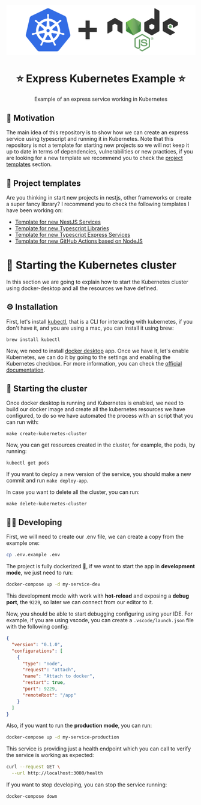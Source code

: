 <p align="center">
  <a href="https://kubernetes.io/" target="blank"><img src="images/k8s-nodejs.png" alt="NodeJS K8s Logo" width="512" /></a>
</p>

<h1 align="center">⭐ Express Kubernetes Example ⭐</h1>

<p align="center">
  Example of an express service working in Kubernetes
</p>

## 👀 Motivation

The main idea of this repository is to show how we can create an express service using typescript and running it in Kubernetes. Note that this repository is not a template for starting new projects so we will not keep it up to date in terms of dependencies, vulnerabilities or new practices, if you are looking for a new template we recommend you to check the [project templates](#-project-templates) section.

## 🤩 Project templates

Are you thinking in start new projects in nestjs, other frameworks or create a super fancy library? I recommend you to check the following templates I have been working on:

- [Template for new NestJS Services](https://github.com/AlbertHernandez/nestjs-service-template)
- [Template for new Typescript Libraries](https://github.com/AlbertHernandez/typescript-library-template)
- [Template for new Typescript Express Services](https://github.com/AlbertHernandez/express-kubernetes-example)
- [Template for new GitHub Actions based on NodeJS](https://github.com/AlbertHernandez/github-action-nodejs-template)

# 🐳 Starting the Kubernetes cluster

In this section we are going to explain how to start the Kubernetes cluster using docker-desktop and all the resources we have defined.

## ⚙️ Installation

First, let's install [kubectl](https://kubernetes.io/docs/reference/kubectl/introduction/), that is a CLI for interacting with kubernetes, if you don't have it, and you are using a mac, you can install it using brew:

```shell
brew install kubectl
```

Now, we need to install [docker desktop](https://www.docker.com/products/docker-desktop) app. Once we have it, let's enable Kubernetes, we can do it by going to the settings and enabling the Kubernetes checkbox. For more information, you can check the [official documentation](https://docs.docker.com/desktop/kubernetes/).

## 🚀 Starting the cluster

Once docker desktop is running and Kubernetes is enabled, we need to build our docker image and create all the kubernetes resources we have configured, to do so we have automated the process with an script that you can run with:

```shell
make create-kubernetes-cluster
```

Now, you can get resources created in the cluster, for example, the pods, by running:

```shell
kubectl get pods
```

If you want to deploy a new version of the service, you should make a new commit and run `make deploy-app`.

In case you want to delete all the cluster, you can run:

```shell
make delete-kubernetes-cluster
```

## 🧑‍💻 Developing

First, we will need to create our .env file, we can create a copy from the example one:

```bash
cp .env.example .env
```

The project is fully dockerized 🐳, if we want to start the app in **development mode**, we just need to run:

```bash
docker-compose up -d my-service-dev
```

This development mode with work with **hot-reload** and exposing a **debug port**, the `9229`, so later we can connect from our editor to it.

Now, you should be able to start debugging configuring using your IDE. For example, if you are using vscode, you can create a `.vscode/launch.json` file with the following config:

```json
{
  "version": "0.1.0",
  "configurations": [
    {
      "type": "node",
      "request": "attach",
      "name": "Attach to docker",
      "restart": true,
      "port": 9229,
      "remoteRoot": "/app"
    }
  ]
}
```

Also, if you want to run the **production mode**, you can run:

```bash
docker-compose up -d my-service-production
```

This service is providing just a health endpoint which you can call to verify the service is working as expected:

```bash
curl --request GET \
  --url http://localhost:3000/health
```

If you want to stop developing, you can stop the service running:

```bash
docker-compose down
```
